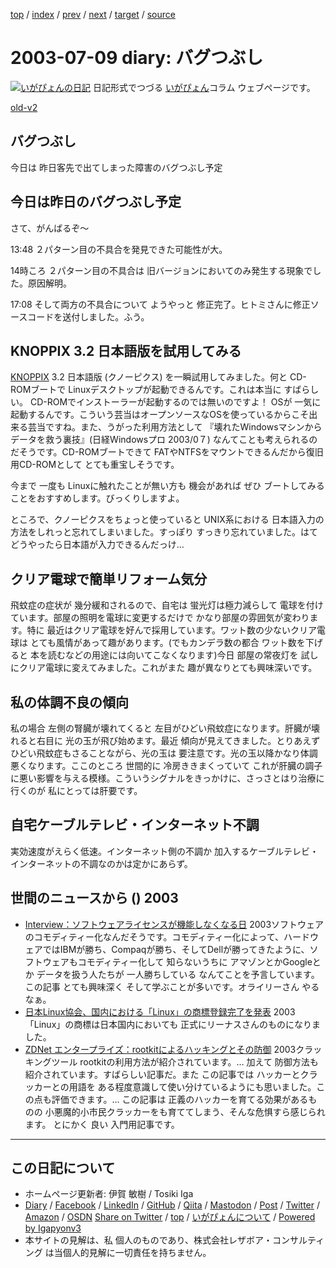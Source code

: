 [top](../index.html) 
 / [index](index.html) 
 / [prev](ig030708.html) 
 / [next](ig030710.html) 
 / [target](https://www.igapyon.jp/igapyon/diary/2003/ig030709.html) 
 / [source](https://github.com/igapyon/diary/blob/master/2003/ig030709.src.md) 

2003-07-09 diary: バグつぶし
=====================================================================================================
[![いがぴょんの日記](https://www.igapyon.jp/igapyon/diary/images/iga202308_128.jpg "いがぴょん")](https://www.igapyon.jp/igapyon/diary/memo/memoigapyon.html) 日記形式でつづる [いがぴょん](https://www.igapyon.jp/igapyon/diary/memo/memoigapyon.html)コラム ウェブページです。

[old-v2](ig030709-orig.html)

## バグつぶし

今日は 昨日客先で出てしまった障害のバグつぶし予定


## 今日は昨日のバグつぶし予定

さて、がんばるぞ～

13:48 ２パターン目の不具合を発見できた可能性が大。

14時ころ ２パターン目の不具合は 旧バージョンにおいてのみ発生する現象でした。原因解明。

17:08 そして両方の不具合について ようやっと 修正完了。ヒトミさんに修正ソースコードを送付しました。ふう。

## KNOPPIX 3.2 日本語版を試用してみる

[KNOPPIX](https://www.igapyon.jp/igapyon/diary/keyword/knoppix.html) 3.2 日本語版 (クノーピクス) を一瞬試用してみました。何と CD-ROMブートで Linuxデスクトップが起動できるんです。これは本当に すばらしい。
CD-ROMでインストーラーが起動するのでは無いのですよ！ OSが 一気に起動するんです。こういう芸当はオープンソースなOSを使っているからこそ出来る芸当ですね。また、うがった利用方法として 『壊れたWindowsマシンからデータを救う裏技』(日経Windowsプロ
2003/0７) なんてことも考えられるのだそうです。CD-ROMブートできて FATやNTFSをマウントできるんだから復旧用CD-ROMとして とても重宝しそうです。

今まで 一度も Linuxに触れたことが無い方も 機会があれば ぜひ ブートしてみることをおすすめします。びっくりしますよ。

ところで、クノーピクスをちょっと使っていると UNIX系における 日本語入力の方法をしれっと忘れてしまいました。すっぽり すっきり忘れていました。はて どうやったら日本語が入力できるんだっけ…

## クリア電球で簡単リフォーム気分

飛蚊症の症状が 幾分緩和されるので、自宅は 蛍光灯は極力減らして 電球を付けています。部屋の照明を電球に変更するだけで かなり部屋の雰囲気が変わります。特に 最近はクリア電球を好んで採用しています。ワット数の少ないクリア電球は とても風情があって趣があります。(でもカンデラ数の都合 ワット数を下げると 本を読むなどの用途には向いてこなくなります)今日 部屋の常夜灯を 試しにクリア電球に変えてみました。これがまた 趣が異なりとても興味深いです。

## 私の体調不良の傾向

私の場合 左側の腎臓が壊れてくると 左目がひどい飛蚊症になります。肝臓が壊れると右目に 光の玉が飛び始めます。最近 傾向が見えてきました。とりあえず ひどい飛蚊症もさることながら、光の玉は 要注意です。光の玉以降かなり体調悪くなります。ここのところ 世間的に 冷房ききまくっていて これが肝臓の調子に悪い影響を与える模様。こういうシグナルをきっかけに、さっさとはり治療に行くのが 私にとっては肝要です。

## 自宅ケーブルテレビ・インターネット不調

実効速度がえらく低速。インターネット側の不調か 加入するケーブルテレビ・インターネットの不調なのかは定かにあらず。

## 世間のニュースから () 2003

* [Interview：ソフトウェアライセンスが機能しなくなる日](http://www.zdnet.co.jp/enterprise/0307/07/epi01.html)  2003ソフトウェアのコモディティー化なんだそうです。コモディティー化によって、ハードウェアではIBMが勝ち、Compaqが勝ち、そしてDellが勝ってきたように、ソフトウェアもコモディティー化して 知らないうちに アマゾンとかGoogleとか データを扱う人たちが 一人勝ちしている なんてことを予言しています。この記事 とても興味深く そして学ぶことが多いです。オライリーさん やるなぁ。
* [日本Linux協会、国内における「Linux」の商標登録完了を発表](http://www.zdnet.co.jp/enterprise/0307/08/epn14.html)  2003「Linux」の商標は日本国内においても 正式にリーナスさんのものになりました。
* [ZDNet エンタープライズ：rootkitによるハッキングとその防御](http://www.zdnet.co.jp/enterprise/security/rootkit/)  2003クラッキングツール rootkitの利用方法が紹介されています。… 加えて 防御方法も紹介されています。すばらしい記事だ。また この記事では ハッカーとクラッカーとの用語を ある程度意識して使い分けているようにも思いました。この点も評価できます。… この記事は 正義のハッカーを育てる効果があるものの 小悪魔的小市民クラッカーをも育ててしまう、そんな危惧すら感じられます。 とにかく 良い 入門用記事です。


----------------------------------------------------------------------------------------------------

## この日記について

* ホームページ更新者: 伊賀 敏樹 / Tosiki Iga
* [Diary](https://www.igapyon.jp/igapyon/diary/) / [Facebook](https://www.facebook.com/igapyon) / [LinkedIn](https://www.linkedin.com/in/toshikiiga) / [GitHub](https://github.com/igapyon) / [Qiita](https://qiita.com/igapyon) / [Mastodon](https://social.vivaldi.net/@igapyon) / [Post](https://post.news/igapyon) / [Twitter](https://twitter.com/ToshikiIga) / [Amazon](https://www.amazon.co.jp/%E4%BC%8A%E8%B3%80-%E6%95%8F%E6%A8%B9/e/B004LTQWCQ) / [OSDN](https://ja.osdn.net/users/iga/)
[Share on Twitter](https://twitter.com/intent/tweet?hashtags=igapyon%2Cdiary%2C%E3%81%84%E3%81%8C%E3%81%B4%E3%82%87%E3%82%93&text=%E3%83%90%E3%82%B0%E3%81%A4%E3%81%B6%E3%81%97&url=https%3A%2F%2Fwww.igapyon.jp%2Figapyon%2Fdiary%2F2003%2Fig030709.html) / [top](../index.html) / [いがぴょんについて](https://www.igapyon.jp/igapyon/diary/memo/memoigapyon.html) / [Powered by Igapyonv3](https://github.com/igapyon/igapyonv3)
* 本サイトの見解は、私 個人のものであり、株式会社レザボア・コンサルティング は当個人的見解に一切責任を持ちません。 
